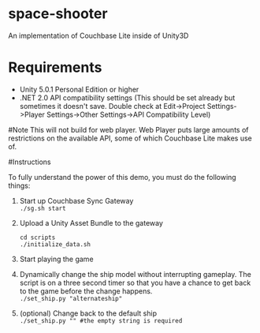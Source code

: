 # space-shooter
An implementation of Couchbase Lite inside of Unity3D

# Requirements
- Unity 5.0.1 Personal Edition or higher
- .NET 2.0 API compatibility settings (This should be set already but sometimes it doesn't save.  Double check at Edit->Project Settings->Player Settings->Other Settings->API Compatibility Level)

#Note
This will not build for web player.  Web Player puts large amounts of restrictions on the available API, some of which Couchbase Lite makes use of.

#Instructions

To fully understand the power of this demo, you must do the following things:

1. Start up Couchbase Sync Gateway<br>
    `./sg.sh start`

2. Upload a Unity Asset Bundle to the gateway<br>
    ```
    cd scripts
    ./initialize_data.sh
    ```
3. Start playing the game
4. Dynamically change the ship model without interrupting gameplay.  The script is on a three second timer so that you have a chance to get back to the game before the change happens.<br>
    `./set_ship.py "alternateship"`

5. (optional) Change back to the default ship<br>
    `./set_ship.py "" #the empty string is required`
